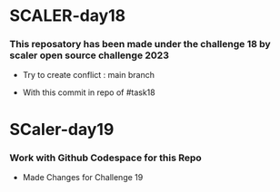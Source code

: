 # SCALER-day18
### This reposatory has been  made under the challenge 18 by scaler open source challenge 2023
+ Try to create conflict  : main branch

+ With this commit in repo of #task18

# SCaler-day19
###  Work with Github Codespace for this Repo

+ Made Changes for Challenge 19
 
